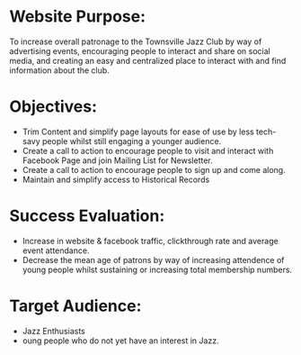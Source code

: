 # Website Purpose:
To increase overall patronage to the Townsville Jazz Club by way of advertising events, encouraging people to interact and share on social media, and creating an easy and centralized place to interact with and find information about the club.

# Objectives:
- Trim Content and simplify page layouts for ease of use by less tech-savy people whilst still engaging a younger audience.
- Create a call to action to encourage people to visit and interact with Facebook Page and join Mailing List for Newsletter.
- Create a call to action to encourage people to sign up and come along.
- Maintain and simplify access to Historical Records

# Success Evaluation:
- Increase in website & facebook traffic, clickthrough rate and average event attendance. 
- Decrease the mean age of patrons by way of increasing attendence of young people whilst sustaining or increasing total membership numbers.

# Target Audience:
- Jazz Enthusiasts
- oung people who do not yet have an interest in Jazz.